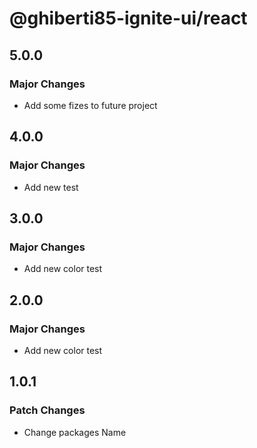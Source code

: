 # @ghiberti85-ignite-ui/react

## 5.0.0

### Major Changes

- Add some fizes to future project

## 4.0.0

### Major Changes

- Add new test

## 3.0.0

### Major Changes

- Add new color test

## 2.0.0

### Major Changes

- Add new color test

## 1.0.1

### Patch Changes

- Change packages Name
